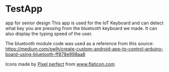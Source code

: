 # TestApp
app for senior design
This app is used for the IoT Keyboard and can detect what key you are pressing from the bluetooth keyboard we made. It can also display the typing speed of the user.

The bluetooth module code was used as a reference from this source: https://medium.com/swlh/create-custom-android-app-to-control-arduino-board-using-bluetooth-ff878e998aa8
<div>Icons made by <a href="https://www.flaticon.com/authors/pixel-perfect" title="Pixel perfect">Pixel perfect</a> from <a href="https://www.flaticon.com/" title="Flaticon">www.flaticon.com</a></div>
